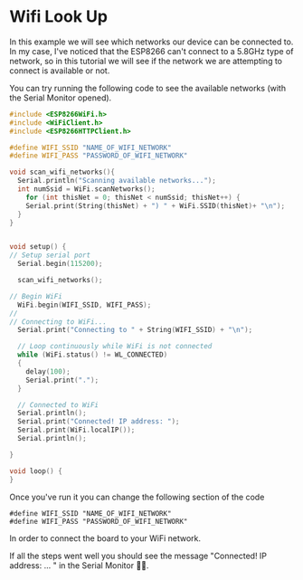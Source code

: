 # Wifi Look Up

In this example we will see which networks our device can be connected to. In my case, I've noticed that the ESP8266 can't connect to a 5.8GHz type of network, so in this tutorial we will see if the network we are attempting to connect is available or not.

You can try running the following code to see the available networks (with the Serial Monitor opened).

```c
#include <ESP8266WiFi.h>
#include <WiFiClient.h>
#include <ESP8266HTTPClient.h>

#define WIFI_SSID "NAME_OF_WIFI_NETWORK"
#define WIFI_PASS "PASSWORD_OF_WIFI_NETWORK"

void scan_wifi_networks(){
  Serial.println("Scanning available networks...");
  int numSsid = WiFi.scanNetworks();
    for (int thisNet = 0; thisNet < numSsid; thisNet++) {
    Serial.print(String(thisNet) + ") " + WiFi.SSID(thisNet)+ "\n");
  }
}


void setup() {
// Setup serial port
  Serial.begin(115200);

  scan_wifi_networks();

// Begin WiFi
  WiFi.begin(WIFI_SSID, WIFI_PASS);
//
// Connecting to WiFi...
  Serial.print("Connecting to " + String(WIFI_SSID) + "\n");

  // Loop continuously while WiFi is not connected
  while (WiFi.status() != WL_CONNECTED)
  {
    delay(100);
    Serial.print(".");
  }

  // Connected to WiFi
  Serial.println();
  Serial.print("Connected! IP address: ");
  Serial.print(WiFi.localIP());
  Serial.println();

}

void loop() {
}

```

Once you've run it you can change the following section of the code

```arduino
#define WIFI_SSID "NAME_OF_WIFI_NETWORK"
#define WIFI_PASS "PASSWORD_OF_WIFI_NETWORK"
```

In order to connect the board to your WiFi network.

If all the steps went well you should see the message "Connected! IP address: ... " in the Serial Monitor 🥳🎉.
